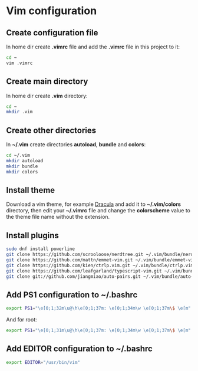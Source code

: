 # Vim configuration

## Create configuration file

In home dir create **.vimrc** file and add the **.vimrc** file in this project to it:

```sh
cd ~
vim .vimrc
```

## Create main directory

 In home dir create **.vim** directory:
	
```sh
cd ~
mkdir .vim
```

## Create other directories

In **~/.vim** create directories **autoload**, **bundle** and **colors**:

```sh
cd ~/.vim
mkdir autoload
mkdir bundle
mkdir colors
```

## Install theme 

Download a vim theme, for example [Dracula](https://draculatheme.com/vim/) and add it to **~/.vim/colors** directory, then edit your **~/.vimrc** file and change the **colorscheme** value to the theme file name without the extension.

## Install plugins

```sh
sudo dnf install powerline
git clone https://github.com/scrooloose/nerdtree.git ~/.vim/bundle/nerdtree	
git clone https://github.com/mattn/emmet-vim.git ~/.vim/bundle/emmet-vim
git clone https://github.com/kien/ctrlp.vim.git ~/.vim/bundle/ctrlp.vim
git clone https://github.com/leafgarland/typescript-vim.git ~/.vim/bundle/typescript-vim
git clone git://github.com/jiangmiao/auto-pairs.git ~/.vim/bundle/auto-pairs
```

## Add PS1 configuration to ~/.bashrc

```sh
export PS1="\e[0;1;32m\u@\h\e[0;1;37m: \e[0;1;34m\w \e[0;1;37m\$ \e[m"
```

And for root:

```sh
export PS1="\e[0;1;31m\u@\h\e[0;1;37m: \e[0;1;34m\w \e[0;1;37m\$ \e[m"
```

## Add EDITOR configuration to ~/.bashrc

```sh
export EDITOR="/usr/bin/vim"
```
